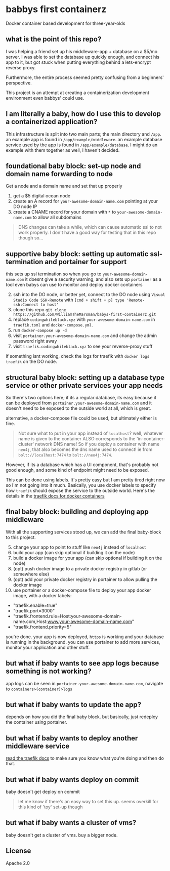 # babbys first containerz

Docker container based development for three-year-olds

## what is the point of this repo?

I was helping a friend set up his middleware-app + database on a $5/mo server. I was able to set the database up quickly 
enough, and connect his app to it, but got stuck when putting everything behind a lets-encrypt reverse proxy.

Furthermore, the entire process seemed pretty confusing from a beginners' perspective.
 
This project is an attempt at creating a containerization development environment even babbys' could use.

## I am literally a baby, how do I use this to develop a containerized application?

This infrastructure is split into two main parts; the main directory and `/app`. an example app is found in 
`/app/example/middleware`. an example database service used by the app is found in `/app/example/database`. I might do an example with them together as well, I haven't decided.

## foundational baby block: set-up node and domain name forwarding to node 

Get a node and a domain name and set that up properly

1. get a $5 digital ocean node
2. create an A record for `your-awesome-domain-name.com` pointing at your DO node IP
3. create a CNAME record for your domain with `*` to `your-awesome-domain-name.com` to allow all subdomains

> DNS changes can take a while, which can cause automatic ssl to not work properly. I don't have a good way for testing
that in this repo though so...

## supportive baby block: setting up automatic ssl-termination and portainer for support

this sets up ssl termination so when you go to `your-awesome-domain-name.com` it doesnt give a security warning, and
also sets up `portainer` as a tool even babys can use to monitor and deploy docker containers

2. ssh into the DO node, or better yet, connect to the DO node using `Visual Studio Code SSH-Remote` with `[cmd + shift + p] type 'Remote-ssh:Connect to host'`
3. clone this repo `git clone https://github.com/WilliamTheMarsman/babys-first-containerz.git`
4. replace `codingwhileblack.xyz` with `your-awesome-domain-name.com` in `traefik.toml` and `docker-compose.yml`.
7. run `docker-compose up -d`
8. visit `portainer.your-awesome-domain-name.com` and change the admin password right away
9. visit `traefik.codingwhileblack.xyz` to see your reverse-proxy stuff

if something isnt working, check the logs for traefik with `docker logs traefik` on the DO node.

## structural baby block: setting up a database type service or other private services your app needs

So there's two options here; if its a regular database, its easy because it can be deployed from 
`portainer.your-awesome-domain-name.com` and it doesn't need to be exposed to the outside world at all, which is great.

alternative, a docker-compose file could be used, but ultimately either is fine.

> Not sure what to put in your app instead of `localhost`? well, whatever name is given to the container ALSO 
corresponds to the 'in-container-cluster' network DNS name! So if you deploy a container with name `neo4j`, that
also becomes the dns name used to connect! ie from `bolt://localhost:7474` to `bolt://neo4j:7474`.

However, if its a database which has a UI component, that's probably not good enough, and some kind of endpoint might
need to be exposed.

This can be done using labels. It's pretty easy but I am pretty tired right now so I'm not going into it much.
Basically, you use docker labels to specify how `traefik` should expose the service to the outside world. Here's
the details in the [traefik docs for docker containers](https://docs.traefik.io/configuration/backends/docker/#on-containers)

## final baby block: building and deploying app middleware

With all the supporting services stood up, we can add the final baby-block to this project.

5. change your app to point to stuff like `neo4j` instead of `localhost`
1. build your app (can skip optional if building it on the node)
2. build a docker image for your app (can skip optional if building it on the node)
3. (opt) push docker image to a private docker registry in gitlab (or somewhere else)
4. (opt) add your private docker registry in portainer to allow pulling the docker image
5. use portainer or a docker-compose file to deploy your app docker image, with a docker labels:
  - "traefik.enable=true"
  - "traefik.port=3000"
  - "traefik.frontend.rule=Host:your-awesome-domain-name.com,Host:www.your-awesome-domain-name.com" 
  - "traefik.frontend.priority=5" 

you're done. your app is now deployed, `https` is working and your database is running in the background. you can use portainer to add more services, monitor your application and other stuff.

## but what if baby wants to see app logs because something is not working?

app logs can be seen in `portainer.your-awesome-domain-name.com`, navigate to `containers>(container)>logs`

## but what if baby wants to update the app?

depends on how you did the final baby block. but basically, just redeploy the container using portainer.

## but what if baby wants to deploy another middleware service

[read the traefik docs](https://docs.traefik.io/configuration/backends/docker/#on-containers) to make sure you know what you're doing and then do that.

## but what if baby wants deploy on commit

baby doesn't get deploy on commit

> let me know if there's an easy way to set this up. seems overkill for this kind of 'toy' set-up though

## but what if baby wants a cluster of vms?

baby doesn't get a cluster of vms. buy a bigger node.

## License

Apache 2.0
